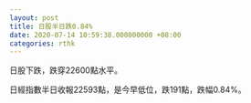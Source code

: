 ```yaml
---
layout: post
title: 日股半日跌0.84%
date: 2020-07-14 10:59:38.000000000 +08:00
categories: rthk
---
```


日股下跌，跌穿22600點水平。

日經指數半日收報22593點，是今早低位，跌191點，跌幅0.84%。
